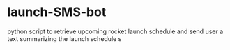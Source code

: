 # launch-SMS-bot
python script to retrieve upcoming rocket launch schedule and send user a text summarizing the launch schedule
s